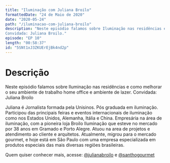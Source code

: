 ```yaml
---
title: "Iluminação com Juliana Broilo"
formattedDate: "24 de Maio de 2020"
date: "2020-05-24"
path: "/iluminacao-com-juliana-broilo"
description: "Neste episódio falamos sobre Iluminação nas residências e como melhorar o seu ambiente de trabalho home office e ambiente de lazer.
Convidada: Juliana Broilo."
episode: "EP 10"
length: "00:58:37"
id: "5SNt1xJ3ZKUErEjBk4nd2p"
---
```


# Descrição

Neste episódio falamos sobre Iluminação nas residências e como melhorar o seu ambiente de trabalho home office e ambiente de lazer.
Convidada: Juliana Broilo

Juliana é Jornalista formada pela Unisinos.
Pós graduada em iluminação. Participou das principais feiras e eventos internacionais de iluminação como nos Estados Unidos, Alemanha, Itália e China.
Empresária na área de iluminação, com a pioneira loja Broilo Iluminação que esteve no mercado por 38 anos em Gramado e Porto Alegre. Atuou na area de projetos e atendimento ao cliente e arquitetos.
Atualmente, migrou para o mercado gourmet, e hoje está em São Paulo com uma empresa especializada em produtos especiais das mais diversas regiões brasileiras.

Quem quiser conhecer mais, acesse: [@julianabroilo](www.instagram.com/julianabroilo/) e [@santhogourmet](www.instagram.com/santhogourmet/)
